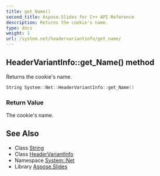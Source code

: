 ```yaml
---
title: get_Name()
second_title: Aspose.Slides for C++ API Reference
description: Returns the cookie's name.
type: docs
weight: 1
url: /system.net/headervariantinfo/get_name/
---
```

## HeaderVariantInfo::get_Name() method


Returns the cookie's name.

```cpp
String System::Net::HeaderVariantInfo::get_Name()
```


### Return Value

The cookie's name.

## See Also

* Class [String](../../../system/string/)
* Class [HeaderVariantInfo](../)
* Namespace [System::Net](../../)
* Library [Aspose.Slides](../../../)